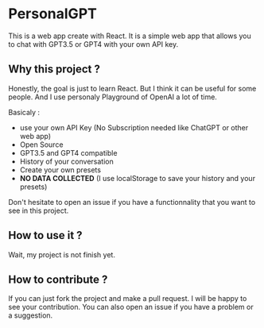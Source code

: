 # PersonalGPT

This is a web app create with React. It is a simple web app that allows you to chat with GPT3.5 or GPT4 with your own API key.

## Why this project ?

Honestly, the goal is just to learn React. But I think it can be useful for some people. And I use personaly Playground of OpenAI a lot of time.

Basicaly :

- use your own API Key (No Subscription needed like ChatGPT or other web app)
- Open Source
- GPT3.5 and GPT4 compatible
- History of your conversation
- Create your own presets
- **NO DATA COLLECTED** (I use localStorage to save your history and your presets)

Don't hesitate to open an issue if you have a functionnality that you want to see in this project.

## How to use it ?

Wait, my project is not finish yet.

## How to contribute ?

If you can just fork the project and make a pull request. I will be happy to see your contribution. You can also open an issue if you have a problem or a suggestion.
